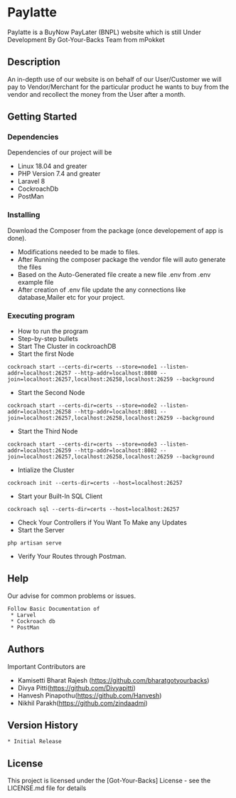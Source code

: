 # Paylatte

Paylatte is a BuyNow PayLater (BNPL) website which is still Under Development By Got-Your-Backs Team from mPokket

## Description

An in-depth  use of our website is on behalf of our User/Customer we will pay to Vendor/Merchant for the particular product he wants to buy from the vendor and recollect the money from the User after a month.

## Getting Started

### Dependencies

 Dependencies of our project will be 
   * Linux 18.04 and greater
   * PHP Version 7.4 and greater
   * Laravel 8
   * CockroachDb
   * PostMan

### Installing

Download the Composer from the package (once developement of app is done).
* Modifications needed to be made to files.
* After Running the composer package  the vendor file will auto generate the files 
* Based on the Auto-Generated file create a new file .env from .env example file
* After creation of .env file update the any connections like database,Mailer etc  for your project.

### Executing program

* How to run the program
* Step-by-step bullets
* Start The Cluster in cockroachDB
* Start the first Node
```
cockroach start --certs-dir=certs --store=node1 --listen-addr=localhost:26257 --http-addr=localhost:8080 --join=localhost:26257,localhost:26258,localhost:26259 --background
```
* Start  the Second Node
```
cockroach start --certs-dir=certs --store=node2 --listen-addr=localhost:26258 --http-addr=localhost:8081 --join=localhost:26257,localhost:26258,localhost:26259 --background
```
* Start the Third Node
```
cockroach start --certs-dir=certs --store=node3 --listen-addr=localhost:26259 --http-addr=localhost:8082 --join=localhost:26257,localhost:26258,localhost:26259 --background
```
* Intialize the Cluster
```
cockroach init --certs-dir=certs --host=localhost:26257
```
* Start your Built-In SQL Client
```
cockroach sql --certs-dir=certs --host=localhost:26257
```
* Check Your Controllers if You Want To Make any Updates
* Start the Server
```
php artisan serve
```
* Verify Your Routes through Postman.
## Help

Our advise for common problems or issues.
```
Follow Basic Documentation of 
 * Larvel
 * Cockroach db
 * PostMan
```

## Authors

Important Contributors are
 * Kamisetti Bharat Rajesh (https://github.com/bharatgotyourbacks)
 * Divya Pitti(https://github.com/Divyapitti)
 * Hanvesh Pinapothu(https://github.com/Hanvesh)
 * Nikhil Parakh(https://github.com/zindaadmi)

## Version History

    * Initial Release

## License

This project is licensed under the [Got-Your-Backs] License - see the LICENSE.md file for details


